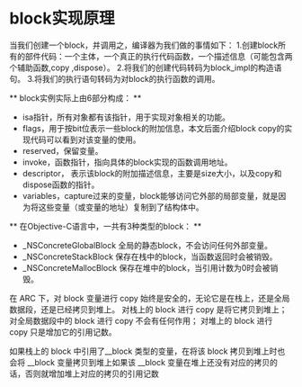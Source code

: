 # block实现原理
当我们创建一个block，并调用之，编译器为我们做的事情如下：
1.创建block所有的部件代码：一个主体，一个真正的执行代码函数，一个描述信息（可能包含两个辅助函数,copy ,dispose）。
2.将我们的创建代码转码为block_impl的构造语句。
3.将我们的执行语句转码为对block的执行函数的调用。

** block实例实际上由6部分构成： **
- isa指针，所有对象都有该指针，用于实现对象相关的功能。
- flags，用于按bit位表示一些block的附加信息，本文后面介绍block copy的实现代码可以看到对该变量的使用。
- reserved，保留变量。
- invoke，函数指针，指向具体的block实现的函数调用地址。
- descriptor， 表示该block的附加描述信息，主要是size大小，以及copy和dispose函数的指针。
- variables，capture过来的变量，block能够访问它外部的局部变量，就是因为将这些变量（或变量的地址）复制到了结构体中。

** 在Objective-C语言中，一共有3种类型的block： **
- _NSConcreteGlobalBlock 全局的静态block，不会访问任何外部变量。
- _NSConcreteStackBlock 保存在栈中的block，当函数返回时会被销毁。
- _NSConcreteMallocBlock 保存在堆中的block，当引用计数为0时会被销毁。

在 ARC 下，对 block 变量进行 copy 始终是安全的，无论它是在栈上，还是全局数据段，还是已经拷贝到堆上。
对栈上的 block 进行 copy 是将它拷贝到堆上；
对全局数据段中的 block 进行 copy 不会有任何作用；
对堆上的 block 进行 copy 只是增加它的引用记数。

如果栈上的 block 中引用了\__block 类型的变量，在将该 block 拷贝到堆上时也会将 \__block 变量拷贝到堆上如果该 \__block 变量在堆上还没有对应的拷贝的话，否则就增加堆上对应的拷贝的引用记数
